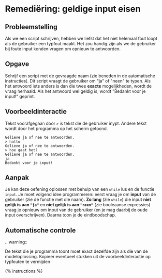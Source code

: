# Remediëring: geldige input eisen

## Probleemstelling
Als we een script schrijven, hebben we liefst dat het niet helemaal fout loopt als de gebruiker een typfout maakt. Het zou handig zijn als we de gebruiker bij foute input konden vragen om opnieuw te antwoorden.

## Opgave
Schrijf een script met de gevraagde naam (zie beneden in de automatische instructies). Dit script vraagt de gebruiker om "ja" of "neen" te typen. Als het antwoord iets anders is dan die twee **exacte** mogelijkheden, wordt de vraag herhaald. Als het antwoord wel geldig is, wordt "Bedankt voor je input!" geprint.

## Voorbeeldinteractie
Tekst voorafgegaan door `>` is tekst die de gebruiker inypt. Andere tekst wordt door het programma op het scherm getoond.

```
Gelieve ja of nee te antwoorden.
> hallo
Gelieve ja of nee te antwoorden.
> hoe gaat het?
Gelieve ja of nee te antwoorden.
ja
Bedankt voor je input!
```

## Aanpak
Je kan deze oefening oplossen met behulp van een `while` lus en de functie `input`. Je moet volgend idee programmeren: eerst vraag je om **input** van de gebruiker (zie de functie met die naam). **Zo lang** (zie `while`) die input **niet gelijk is aan `"ja"`** en **niet gelijk is aan `"neen"`** (zie booleaanse expressies) vraag je opnieuw om input van de gebruiker (en je mag daarbij de oude input overschrijven). Daarna toon je de eindboodschap.

## Automatische controle
.. warning::

   De tekst die je programma toont moet exact dezelfde zijn als die van de modeloplossing. Kopieer eventueel stukken uit de voorbeeldinteractie op typfouten te vermijden

{% instructions %}
